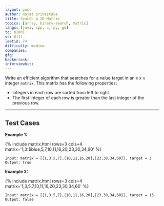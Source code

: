 ```yaml
---
layout: post
author: Rajat Srivastava
title: Search a 2D Matrix
topics: [array, binary-search, matrix]
langs: [java, cpp, c, py, go]
tc: O(mn)
sc: O(1)
leetid: 74
difficulty: medium
companies: 
gfg: 
hackerrank: 
interviewbit: 
---
```


Write an efficient algorithm that searches for a value target in an `m` x `n` integer `matrix`. This matrix has the following properties:
- Integers in each row are sorted from left to right.
- The first integer of each row is greater than the last integer of the previous row.

---

## Test Cases

**Example 1:** 

{% include matrix.html rows=3 cols=4 matrix='1,3:$blue,5,7,10,11,16,20,23,30,34,60' %}
```
Input: matrix = [[1,3,5,7],[10,11,16,20],[23,30,34,60]], target = 3
Output: true
```

**Example 2:** 

{% include matrix.html rows=3 cols=4 matrix='1,3,5,7,10,11,16,20,23,30,34,60' %}
```
Input: matrix = [[1,3,5,7],[10,11,16,20],[23,30,34,60]], target = 13
Output: false
```
